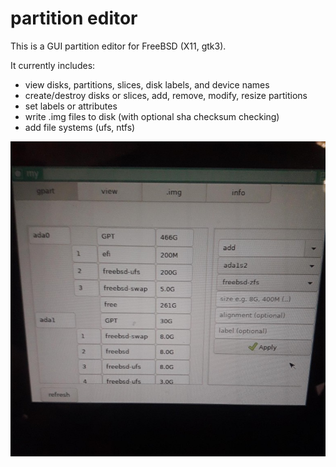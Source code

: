 

# partition editor

This is a GUI partition editor for FreeBSD (X11, gtk3).


It currently includes:

- view disks, partitions, slices, disk labels, and device names
- create/destroy disks or slices, add, remove, modify, resize partitions
- set labels or attributes
- write .img files to disk (with optional sha checksum checking)
- add file systems (ufs, ntfs)



![](screenshot/20191013_150244_compress41_crop_62.jpg)
